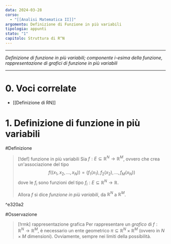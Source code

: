 ```yaml
---
data: 2024-03-28
corso:
  - "[[Analisi Matematica II]]"
argomento: Definizione di Funzione in più variabili
tipologia: appunti
stato: "1"
capitolo: Struttura di R^N
---
```

- - -
*Definizione di funzione in più variabili; componente i-esima della funzione, rappresentazione di grafici di funzione in più variabili*
- - -
# 0. Voci correlate
- [[Definizione di RN]]
# 1. Definizione di funzione in più variabili
#Definizione 
> [!def] funzione in più variabili
> Sia $f:E \subseteq \mathbb{R}^N \longrightarrow \mathbb{R}^M$, ovvero che crea un'associazione del tipo
> $$
> f\left((x_1,x_2,\ldots,x_N)\right) = \left(f_1(x_1),f_2(x_2),\ldots,f_M(x_N)\right)
> $$
> dove le $f_i$ sono funzioni del tipo $f_i: E \subseteq \mathbb{R}^N \longrightarrow \mathbb{R}$.
> 
> Allora $f$ si dice *funzione in più variabili*, da $\mathbb{R}^N$ a $\mathbb{R}^M$.

^e320a2

#Osservazione 
> [!rmk] rappresentazione grafica
> Per rappresentare un *grafico* di $f:\mathbb{R}^N \longrightarrow \mathbb{R}^M$, è necessario un ente geometrico $\pi \subseteq \mathbb{R}^N \times \mathbb{R}^M$ (ovvero in $N \times M$ dimensioni). Ovviamente, sempre nei limiti della possibilità.

